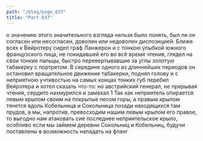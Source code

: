 ```yaml
---
path: "/blog/page_637"
title: "Part 637"
---
```


о значению этого значительного взгляда нельзя было понять, был ли он согласен или несогласен, доволен или недоволен диспозицией. Ближе всех к Вейротеру сидел граф Ланжерон и с тонкою улыбкой южного французского лица, не покидавшей его во всё время чтения, глядел на свои тонкие пальцы, быстро перевертывавшие за углы золотую табакерку с портретом. В середине одного из длиннейших периодов он остановил вращательное движение табакерки, поднял голову и с неприятною учтивостью на самых концах тонких губ перебил Вейротера и хотел сказать что-то: но австрийский генерал, не прерывая чтения, сердито нахмурился и замахал 1 Так как неприятель опирается левым крылом своим на покрытые лесом горы, а правым крылом тянется вдоль Кобельница и Сокольница позади находящихся там прудов, а мы, напротив, превосходим нашим левым крылом его правое, то выгодно нам атаковать сие последнее неприятельское крыло, особливо если мы займем деревни Сокольниц и Кобельниц, будучи поставлены в возможность нападать на фланг

